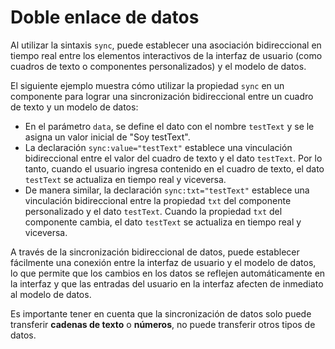<template is="exm-article">
<a href="../../publics/examples/sync/demo.html" preview></a>
<a href="../../publics/examples/sync/test-demo.html" main></a>
<a href="../../publics/examples/sync/custom-input.html"></a>
</template>

# Doble enlace de datos

Al utilizar la sintaxis `sync`, puede establecer una asociación bidireccional en tiempo real entre los elementos interactivos de la interfaz de usuario (como cuadros de texto o componentes personalizados) y el modelo de datos.

El siguiente ejemplo muestra cómo utilizar la propiedad `sync` en un componente para lograr una sincronización bidireccional entre un cuadro de texto y un modelo de datos:

- En el parámetro `data`, se define el dato con el nombre `testText` y se le asigna un valor inicial de "Soy testText".
- La declaración `sync:value="testText"` establece una vinculación bidireccional entre el valor del cuadro de texto y el dato `testText`. Por lo tanto, cuando el usuario ingresa contenido en el cuadro de texto, el dato `testText` se actualiza en tiempo real y viceversa.
- De manera similar, la declaración `sync:txt="testText"` establece una vinculación bidireccional entre la propiedad `txt` del componente personalizado y el dato `testText`. Cuando la propiedad `txt` del componente cambia, el dato `testText` se actualiza en tiempo real y viceversa.

A través de la sincronización bidireccional de datos, puede establecer fácilmente una conexión entre la interfaz de usuario y el modelo de datos, lo que permite que los cambios en los datos se reflejen automáticamente en la interfaz y que las entradas del usuario en la interfaz afecten de inmediato al modelo de datos.

Es importante tener en cuenta que la sincronización de datos solo puede transferir **cadenas de texto** o **números**, no puede transferir otros tipos de datos.
